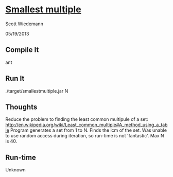 [Smallest multiple](http://projecteuler.net/problem=5)
====================
Scott Wiedemann

05/19/2013

Compile It
----------
ant


Run It
------
./target/smallestmultiple.jar N


Thoughts
--------
Reduce the problem to finding the least common multipule of a set: http://en.wikipedia.org/wiki/Least_common_multiple#A_method_using_a_table  Program generates a set from 1 to N.  Finds the lcm of the set.  Was unable to use random access during iteration, so run-time is not 'fantastic'.  Max N is 40.


Run-time
--------
Unknown
